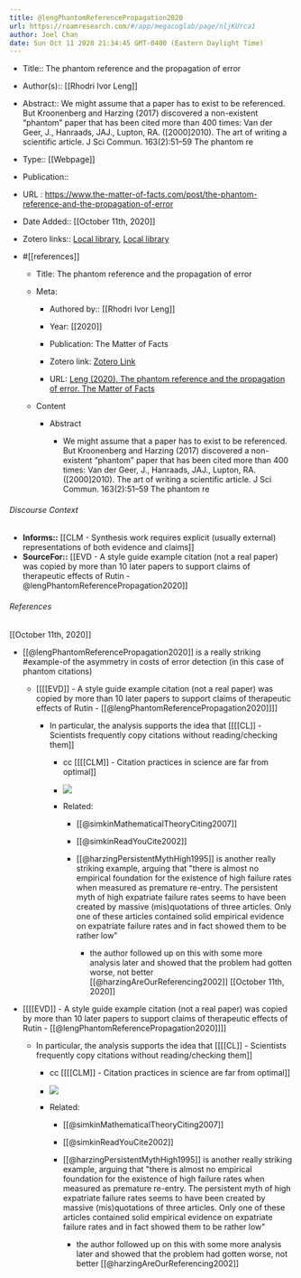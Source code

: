 ```yaml
---
title: @lengPhantomReferencePropagation2020
url: https://roamresearch.com/#/app/megacoglab/page/nljKUrca1
author: Joel Chan
date: Sun Oct 11 2020 21:34:45 GMT-0400 (Eastern Daylight Time)
---
```


- Title:: The phantom reference and the propagation of error
- Author(s):: [[Rhodri Ivor Leng]]
- Abstract:: We might assume that a paper has to exist to be referenced. But Kroonenberg and Harzing (2017) discovered a non-existent “phantom” paper that has been cited more than 400 times: Van der Geer, J., Hanraads, JAJ., Lupton, RA. ([2000]2010). The art of writing a scientific article. J Sci Commun. 163(2):51–59 The phantom re
- Type:: [[Webpage]]
- Publication::
- URL : https://www.the-matter-of-facts.com/post/the-phantom-reference-and-the-propagation-of-error
- Date Added:: [[October 11th, 2020]]
- Zotero links:: [Local library](zotero://select/groups/2451508/items/6NTI56F3), [Local library](https://www.zotero.org/groups/2451508/items/6NTI56F3)
- #[[references]]

    - Title: The phantom reference and the propagation of error

    - Meta:

        - Authored by:: [[Rhodri Ivor Leng]]

        - Year: [[2020]]

        - Publication: The Matter of Facts

        - Zotero link: [Zotero Link](zotero://select/items/7_6NTI56F3)

        - URL: [Leng (2020). The phantom reference and the propagation of error. The Matter of Facts](https://www.the-matter-of-facts.com/post/the-phantom-reference-and-the-propagation-of-error)

    - Content

        - Abstract

            - We might assume that a paper has to exist to be referenced. But Kroonenberg and Harzing (2017) discovered a non-existent “phantom” paper that has been cited more than 400 times: Van der Geer, J., Hanraads, JAJ., Lupton, RA. ([2000]2010). The art of writing a scientific article. J Sci Commun. 163(2):51–59 The phantom re

###### Discourse Context

- **Informs::** [[CLM - Synthesis work requires explicit (usually external) representations of both evidence and claims]]
- **SourceFor::** [[EVD - A style guide example citation (not a real paper) was copied by more than 10 later papers to support claims of therapeutic effects of Rutin - @lengPhantomReferencePropagation2020]]

###### References

[[October 11th, 2020]]

- [[@lengPhantomReferencePropagation2020]] is a really striking #example-of the asymmetry in costs of error detection (in this case of phantom citations)

    - [[[[EVD]] - A style guide example citation (not a real paper) was copied by more than 10 later papers to support claims of therapeutic effects of Rutin - [[@lengPhantomReferencePropagation2020]]]]

        - In particular, the analysis supports the idea that [[[[CL]] - Scientists frequently copy citations without reading/checking them]]

            - cc [[[[CLM]] - Citation practices in science are far from optimal]]

            - ![](https://firebasestorage.googleapis.com/v0/b/firescript-577a2.appspot.com/o/imgs%2Fapp%2Fmegacoglab%2FkdM1Foai75.png?alt=media&token=525d3f00-abd7-4c37-b900-8e0df34798f4)

            - Related:

                - [[@simkinMathematicalTheoryCiting2007]]

                - [[@simkinReadYouCite2002]]

                - [[@harzingPersistentMythHigh1995]] is another really striking example, arguing that "there is almost no empirical foundation for the existence of high failure rates when measured as premature re-entry. The persistent myth of high expatriate failure rates seems to have been created by massive (mis)quotations of three articles. Only one of these articles contained solid empirical evidence on expatriate failure rates and in fact showed them to be rather low"

                    - the author followed up on this with some more analysis later and showed that the problem had gotten worse, not better [[@harzingAreOurReferencing2002]]
[[October 11th, 2020]]

- [[[[EVD]] - A style guide example citation (not a real paper) was copied by more than 10 later papers to support claims of therapeutic effects of Rutin - [[@lengPhantomReferencePropagation2020]]]]

    - In particular, the analysis supports the idea that [[[[CL]] - Scientists frequently copy citations without reading/checking them]]

        - cc [[[[CLM]] - Citation practices in science are far from optimal]]

        - ![](https://firebasestorage.googleapis.com/v0/b/firescript-577a2.appspot.com/o/imgs%2Fapp%2Fmegacoglab%2FkdM1Foai75.png?alt=media&token=525d3f00-abd7-4c37-b900-8e0df34798f4)

        - Related:

            - [[@simkinMathematicalTheoryCiting2007]]

            - [[@simkinReadYouCite2002]]

            - [[@harzingPersistentMythHigh1995]] is another really striking example, arguing that "there is almost no empirical foundation for the existence of high failure rates when measured as premature re-entry. The persistent myth of high expatriate failure rates seems to have been created by massive (mis)quotations of three articles. Only one of these articles contained solid empirical evidence on expatriate failure rates and in fact showed them to be rather low"

                - the author followed up on this with some more analysis later and showed that the problem had gotten worse, not better [[@harzingAreOurReferencing2002]]
